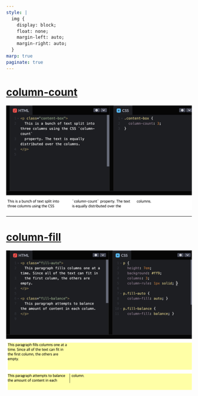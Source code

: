 ```yaml
---
style: |
  img {
    display: block;
    float: none;
    margin-left: auto;
    margin-right: auto;
  }
marp: true
paginate: true
---
```

# [column-count](https://developer.mozilla.org/en-US/docs/Web/CSS/column-count)
![w:900](./img/column/image.png)

---
# [column-fill](https://developer.mozilla.org/en-US/docs/Web/CSS/column-fill)
![w:800](./img/column/image-1.png)






